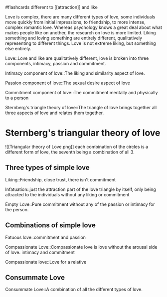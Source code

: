 #flashcards
different to [[attraction]] and like

Love is complex, there are many different types of love, some individuals move quickly from initial impressions, to friendship, to more intense, complex romantic love. Whereas psychology knows a great deal about what makes people like on another, the research on love is more limited. Liking something and loving something are entirely different, qualitatively representing to different things. Love is not extreme liking, but something else entirely.

Love::Love and like are qualitatively different, love is broken into three components, intimacy, passion and commitment.
<!--SR:!2023-11-08,3,250-->

Intimacy component of love::The liking and similarity aspect of love.
<!--SR:!2023-11-09,4,270-->
Passion component of love::The sexual desire aspect of love
<!--SR:!2023-11-09,4,270-->
Commitment component of love::The commitment mentally and physically to a person
<!--SR:!2023-11-15,7,250-->

Sternberg's triangle theory of love::The triangle of love brings together all three aspects of love and relates them together.
<!--SR:!2023-11-09,4,270-->
# Sternberg's triangular theory of love
![[Triangular theory of Love.png]]
each combination of the circles is a different form of love, the seventh being a combination of all 3.
## Three types of simple love
Liking::Friendship, close trust, there isn't commitment
<!--SR:!2023-11-08,2,230-->
Infatuation::just the attraction part of the love triangle by itself, only being attracted to the individuals without any liking or commitment
<!--SR:!2023-11-09,4,270-->
Empty Love::Pure commitment without any of the passion or intimacy for the person.
<!--SR:!2023-11-09,3,250-->

## Combinations of simple love
Fatuous love::commitment and passion
<!--SR:!2023-11-08,2,230-->
Compassionate Love::Compassionate love is love without the arousal side of love. intimacy and commitment
<!--SR:!2023-11-08,2,230-->
Compassionate love::Love for a relative
<!--SR:!2023-11-08,3,250-->

## Consummate Love
Consummate Love::A combination of all the different types of love.
<!--SR:!2023-11-09,4,270-->


